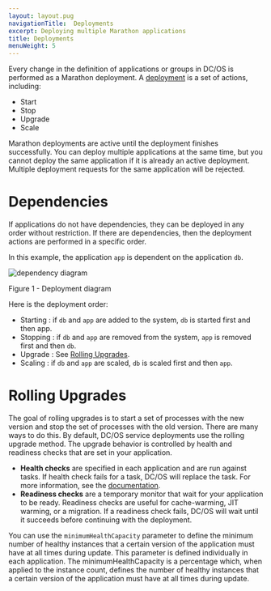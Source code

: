 ```yaml
---
layout: layout.pug
navigationTitle:  Deployments
excerpt: Deploying multiple Marathon applications
title: Deployments
menuWeight: 5
---
```


Every change in the definition of applications or groups in DC/OS is performed as a Marathon deployment. A [deployment](/mesosphere/dcos/1.13/deploying-services/marathon-api/) is a set of actions, including:

- Start
- Stop
- Upgrade
- Scale

Marathon deployments are active until the deployment finishes successfully. You can deploy multiple applications at the same time, but you cannot deploy the same application if it is already an active deployment. Multiple deployment requests for the same application will be rejected.

# Dependencies

If applications do not have dependencies, they can be deployed in any order without restriction. If there are dependencies, then the deployment actions are performed in a specific order.

In this example, the application `app` is dependent on the application `db`.

![dependency diagram](/mesosphere/dcos/1.13/img/dependency.png)

Figure 1 - Deployment diagram

Here is the deployment order:

- Starting : if `db` and `app` are added to the system, `db` is started first and then app.
- Stopping : if `db` and `app` are removed from the system, `app` is removed first and then `db`.
- Upgrade : See [Rolling Upgrades](#rolling).
- Scaling : if `db` and `app` are scaled, `db` is scaled first and then `app`.

# <a name="rolling"></a>Rolling Upgrades

The goal of rolling upgrades is to start a set of processes with the new version and stop the set of processes with the old version. There are many ways to do this. By default, DC/OS service deployments use the rolling upgrade method. The upgrade behavior is controlled by health and readiness checks that are set in your application.

- **Health checks** are specified in each application and are run against tasks. If health check fails for a task, DC/OS will replace the task. For more information, see the [documentation](/mesosphere/dcos/1.13/deploying-services/creating-services/health-checks/).
- **Readiness checks** are a temporary monitor that wait for your application to be ready. Readiness checks are useful for cache-warming, JIT warming, or a migration. If a readiness check fails, DC/OS will wait until it succeeds before continuing with the deployment.

You can use the `minimumHealthCapacity` parameter to define the minimum number of healthy instances that a certain version of the application must have at all times during update. This parameter is defined individually in each application. The minimumHealthCapacity is a percentage which, when applied to the instance count, defines the number of healthy instances that a certain version of the application must have at all times during update.
